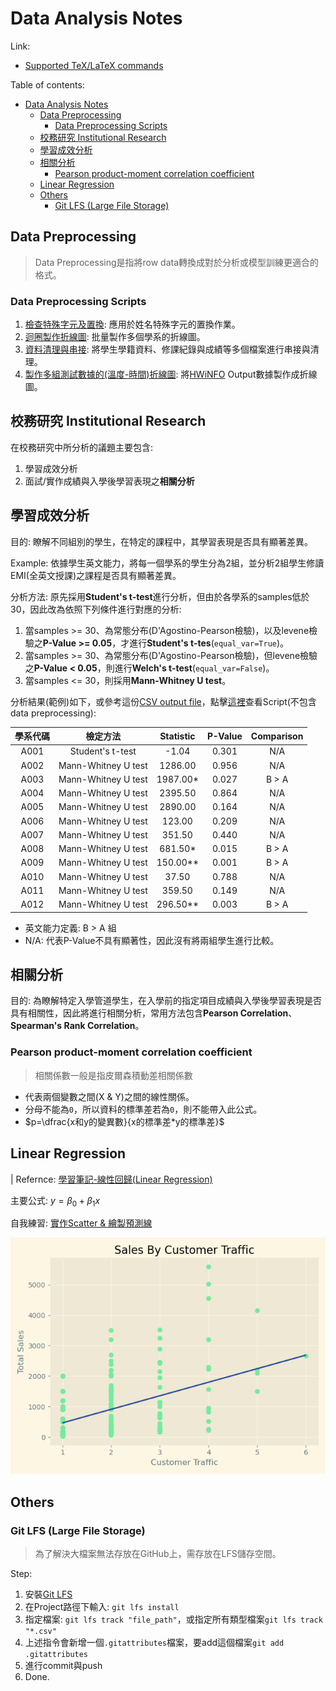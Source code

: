 # Data Analysis Notes

Link:

- [Supported TeX/LaTeX commands](https://docs.mathjax.org/en/latest/input/tex/macros/index.html)

Table of contents:

- [Data Analysis Notes](#data-analysis-notes)
  - [Data Preprocessing](#data-preprocessing)
    - [Data Preprocessing Scripts](#data-preprocessing-scripts)
  - [校務研究 Institutional Research](#校務研究-institutional-research)
  - [學習成效分析](#學習成效分析)
  - [相關分析](#相關分析)
    - [Pearson product-moment correlation coefficient](#pearson-product-moment-correlation-coefficient)
  - [Linear Regression](#linear-regression)
  - [Others](#others)
    - [Git LFS (Large File Storage)](#git-lfs-large-file-storage)

## Data Preprocessing

> Data Preprocessing是指將row data轉換成對於分析或模型訓練更適合的格式。

### Data Preprocessing Scripts

1. [檢查特殊字元及置換](./scripts/special_char.py): 應用於姓名特殊字元的置換作業。
2. [迴圈製作折線圖](./scripts/data_visualization_line_chart.py): 批量製作多個學系的折線圖。
3. [資料清理與串接](./scripts/data_cleasing_01.py): 將學生學籍資料、修課紀錄與成績等多個檔案進行串接與清理。
4. [製作多組測試數據的(溫度-時間)折線圖](./scripts/temperature_variation.py): 將[HWiNFO](https://www.hwinfo.com/) Output數據製作成折線圖。

## 校務研究 Institutional Research

在校務研究中所分析的議題主要包含:

1. 學習成效分析
2. 面試/實作成績與入學後學習表現之**相關分析**

## 學習成效分析

目的: 瞭解不同組別的學生，在特定的課程中，其學習表現是否具有顯著差異。

Example: 依據學生英文能力，將每一個學系的學生分為2組，並分析2組學生修讀EMI(全英文授課)之課程是否具有顯著差異。

分析方法: 原先採用**Student's t-test**進行分析，但由於各學系的samples低於30，因此改為依照下列條件進行對應的分析:

1. 當samples >= 30、為常態分布(D'Agostino-Pearson檢驗)，以及levene檢驗之**P-Value >= 0.05**，才進行**Student's t-tes**(`equal_var=True`)。
2. 當samples >= 30、為常態分布(D'Agostino-Pearson檢驗)，但levene檢驗之**P-Value < 0.05**，則進行**Welch's t-test**(`equal_var=False`)。
3. 當samples <= 30，則採用**Mann-Whitney U test**。

分析結果(範例)如下，或參考這份[CSV output file](./scripts/output/result.csv)，點擊[這裡](./scripts/emi_analysis.py)查看Script(不包含data preprocessing):

| 學系代碼 | 檢定方法          | Statistic | P-Value | Comparison |
| :------: | :---------------: | :-------: | :-----: | :--------: |
|   A001   | Student's t-test  |   -1.04   |  0.301  |    N/A     |
|   A002   | Mann-Whitney U test |  1286.00  |  0.956  |    N/A     |
|   A003   | Mann-Whitney U test | 1987.00\* |  0.027  |   B > A    |
|   A004   | Mann-Whitney U test |  2395.50  |  0.864  |    N/A     |
|   A005   | Mann-Whitney U test |  2890.00  |  0.164  |    N/A     |
|   A006   | Mann-Whitney U test |   123.00  |  0.209  |    N/A     |
|   A007   | Mann-Whitney U test |   351.50  |  0.440  |    N/A     |
|   A008   | Mann-Whitney U test | 681.50\* |  0.015  |   B > A    |
|   A009   | Mann-Whitney U test | 150.00\*\*|  0.001  |   B > A    |
|   A010   | Mann-Whitney U test |   37.50   |  0.788  |    N/A     |
|   A011   | Mann-Whitney U test |   359.50  |  0.149  |    N/A     |
|   A012   | Mann-Whitney U test | 296.50\*\*|  0.003  |   B > A    |

- 英文能力定義: B > A 組
- N/A: 代表P-Value不具有顯著性，因此沒有將兩組學生進行比較。

## 相關分析

目的: 為瞭解特定入學管道學生，在入學前的指定項目成績與入學後學習表現是否具有相關性，因此將進行相關分析，常用方法包含**Pearson Correlation**、**Spearman's Rank Correlation**。

### Pearson product-moment correlation coefficient

> 相關係數一般是指皮爾森積動差相關係數

- 代表兩個變數之間(X & Y)之間的線性關係。
- 分母不能為`0`，所以資料的標準差若為`0`，則不能帶入此公式。
- $p=\dfrac{x和y的變異數}{x的標準差*y的標準差}$

## Linear Regression

| Refernce: [學習筆記-線性回歸(Linear Regression)](https://medium.com/@jason8410271027/%E5%AD%B8%E7%BF%92%E7%AD%86%E8%A8%98-%E7%B7%9A%E6%80%A7%E5%9B%9E%E6%AD%B8-linear-regression-38b17484ee0a)

主要公式: $y=\beta_0+\beta_1x$

自我練習: [實作Scatter & 繪製預測線](./practice/linear_regression/main.py)

![Sales By Customer Traffic](./practice/linear_regression/plot.png)

## Others

### Git LFS (Large File Storage)

> 為了解決大檔案無法存放在GitHub上，需存放在LFS儲存空間。

Step:

1. 安裝[Git LFS](https://git-lfs.com/)
2. 在Project路徑下輸入: `git lfs install`
3. 指定檔案: `git lfs track "file_path"`，或指定所有類型檔案`git lfs track "*.csv"`
4. 上述指令會新增一個`.gitattributes`檔案，要add這個檔案`git add .gitattributes`
5. 進行commit與push
6. Done.
